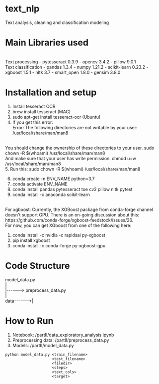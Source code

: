 # text_nlp
Text analysis, cleaning and classification modeling
# Main Libraries used
<br>
Text processing
- pytesseract 0.3.9
- opencv 3.4.2
- pillow 9.0.1
<br>
Text classification
- pandas 1.3.4
- numpy 1.21.2
- scikit-learn 0.23.2
- xgboost 1.5.1
- nltk 3.7
- smart_open 1.8.0
- gensim 3.8.0

# Installation and setup
1. Install tesseract OCR
2. brew install tesseract (MAC)
3. sudo apt-get install tesseract-ocr (Ubuntu)
4. If you get this error: <br>
Error: The following directories are not writable by your user:
/usr/local/share/man/man8 <br>
<br>
You should change the ownership of these directories to your user.
  sudo chown -R $(whoami) /usr/local/share/man/man8
<br>
And make sure that your user has write permission.
  chmod u+w /usr/local/share/man/man8
<br>
5. Run this:
sudo chown -R $(whoami) /usr/local/share/man/man8

6. conda create -n ENV_NAME python=3.7
7. conda activate ENV_NAME
8. conda install pandas pytesseract toe cv2 pillow nltk pytest
8. conda install -c anaconda scikit-learn
<br>
For xgboost: Currently, the XGBoost package from conda-forge channel 
doesn't support GPU. There is an on-going discussion about this: 
https://github.com/conda-forge/xgboost-feedstock/issues/26. <br>
For now, you can get XGboost from one of the following here:

1. conda install -c nvidia -c rapidsai py-xgboost
2. pip install xgboost
3. conda install -c conda-forge py-xgboost-gpu
# Code Structure
model_data.py <br>
| <br>
|------> preprocess_data.py <br>
                | <br>
     data------>| <br>
# How to Run

1. Notebook: /partII/data_exploratory_analysis.ipynb
2. Preprocessing data: /partII/preprocess_data.py
3. Models: /partII/model_data.py <br>
```
python model_data.py <train_filename> 
                     <test_filename> 
                     <filedir> 
                     <steps> 
                     <text_cols>
                     <target>
```





